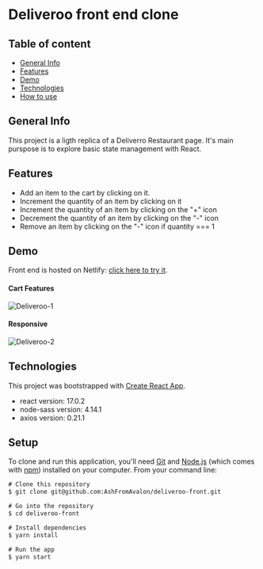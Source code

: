 # Deliveroo front end clone

## Table of content 

* [General Info](#general-info)
* [Features](#features)
* [Demo](#demo)
* [Technologies](#technologies)
* [How to use](#how-to-use)

## General Info

This project is a ligth replica of a Deliverro Restaurant page.
It's main purspose is to explore basic state management with React.

## Features

* Add an item to the cart by clicking on it.
* Increment the quantity of an item by clicking on it
* Increment the quantity of an item by clicking on the "+" icon
* Decrement the quantity of an item by clicking on the "-" icon
* Remove an item by clicking on the "-" icon if quantity === 1

## Demo 

Front end is hosted on Netlify: [click here to try it](https://thomas-lebihan-deliveroo-clone.netlify.app/). 

#### Cart Features

![Deliveroo-1](https://user-images.githubusercontent.com/71220636/122900047-a4c0b500-d34c-11eb-9eca-b56b2e7deeb0.gif)

#### Responsive

![Deliveroo-2](https://user-images.githubusercontent.com/71220636/122900957-65df2f00-d34d-11eb-8f3d-4f12e86e9980.gif)

## Technologies

This project was bootstrapped with [Create React App](https://github.com/facebook/create-react-app).

* react version: 17.0.2
* node-sass version: 4.14.1
* axios version: 0.21.1 


## Setup
To clone and run this application, you'll need [Git](https://git-scm.com/) and [Node.js](https://nodejs.org/en/download/) (which comes with [npm](http://npmjs.com/)) installed on your computer. From your command line:

```diff
# Clone this repository
$ git clone git@github.com:AshFromAvalon/deliveroo-front.git

# Go into the repository
$ cd deliveroo-front

# Install dependencies
$ yarn install

# Run the app
$ yarn start
```


